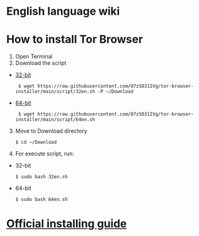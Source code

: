 # English language wiki
# How to install Tor Browser
1. Open Terminal
2. Download the script 

- [32-bit](https://raw.githubusercontent.com/O7zSO31IVg/tor-browser-installer/main/script/32en.sh)

       $ wget https://raw.githubusercontent.com/O7zSO31IVg/tor-browser-installer/main/script/32en.sh -P ~/Download

- [64-bit](https://raw.githubusercontent.com/O7zSO31IVg/tor-browser-installer/main/script/64en.sh)

       $ wget https://raw.githubusercontent.com/O7zSO31IVg/tor-browser-installer/main/script/64en.sh

3. Move to Download directory

       $ cd ~/Download

4. For execute script, run:

- 32-bit

      $ sudo bash 32en.sh

- 64-bit

      $ sudo bash 64en.sh

# [Official installing guide](https://tb-manual.torproject.org/installation/)

